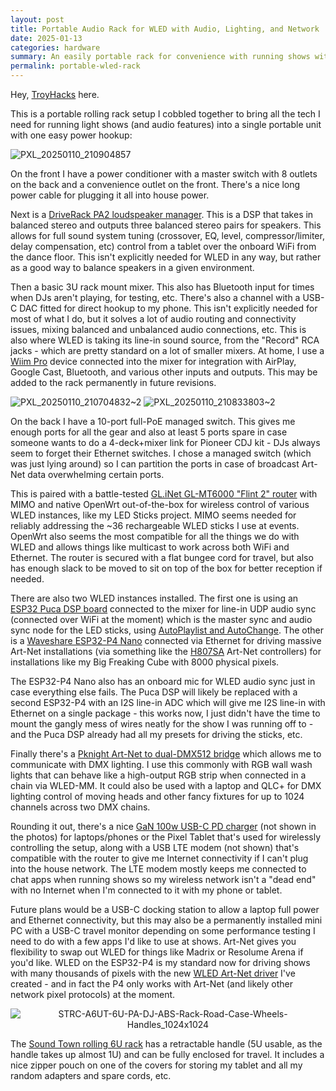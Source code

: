 ```yaml
---
layout: post
title: Portable Audio Rack for WLED with Audio, Lighting, and Network
date: 2025-01-13
categories: hardware
summary: An easily portable rack for convenience with running shows with WLED
permalink: portable-wled-rack
---
```


<style>
    p img {
        text-align: center;
        padding: 0;
    }
</style>

Hey, [TroyHacks](https://github.com/troyhacks/WLED/) here. 

This is a portable rolling rack setup I cobbled together to bring all the tech I need for running light shows (and audio features) into a single portable unit with one easy power hookup:

![PXL_20250110_210904857](https://github.com/user-attachments/assets/b8c1e329-1262-4857-a46b-4dc20e6cb142)

On the front I have a power conditioner with a master switch with 8 outlets on the back and a convenience outlet on the front. There's a nice long power cable for plugging it all into house power. 

Next is a [DriveRack PA2 loudspeaker manager](https://www.amazon.com/dbx-DriveRack-Management-Measurement-Microphone/dp/B00JE1SJ1I). This is a DSP that takes in balanced stereo and outputs three balanced stereo pairs for speakers. This allows for full sound system tuning (crossover, EQ, level, compressor/limiter, delay compensation, etc) control from a tablet over the onboard WiFi from the dance floor. This isn't explicitly needed for WLED in any way, but rather as a good way to balance speakers in a given environment. 

Then a basic 3U rack mount mixer. This also has Bluetooth input for times when DJs aren't playing, for testing, etc. There's also a channel with a USB-C DAC fitted for direct hookup to my phone. This isn't explicitly needed for most of what I do, but it solves a lot of audio routing and connectivity issues, mixing balanced and unbalanced audio connections, etc. This is also where WLED is taking its line-in sound source, from the "Record" RCA jacks - which are pretty standard on a lot of smaller mixers. At home, I use a [Wiim Pro](https://www.amazon.com/dp/B0BJDY6D1W) device connected into the mixer for integration with AirPlay, Google Cast, Bluetooth, and various other inputs and outputs. This may be added to the rack permanently in future revisions. 

![PXL_20250110_210704832~2](https://github.com/user-attachments/assets/d3deb66d-5666-43a7-a565-36f23d4fbac1)
![PXL_20250110_210833803~2](https://github.com/user-attachments/assets/590b32ca-ead3-424a-8af4-72665de924cd)

On the back I have a 10-port full-PoE managed switch. This gives me enough ports for all the gear and also at least 5 ports spare in case someone wants to do a 4-deck+mixer link for Pioneer CDJ kit - DJs always seem to forget their Ethernet switches. I chose a managed switch (which was just lying around) so I can partition the ports in case of broadcast Art-Net data overwhelming certain ports. 

This is paired with a battle-tested [GL.iNet GL-MT6000 "Flint 2" router](https://www.amazon.com/GL-MT6000-Multi-Gig-Ethernet-Connectivity-WireGuard/dp/B0CP7S3117) with MIMO and native OpenWrt out-of-the-box for wireless control of various WLED instances, like my LED Sticks project. MIMO seems needed for reliably addressing the ~36 rechargeable WLED sticks I use at events. OpenWrt also seems the most compatible for all the things we do with WLED and allows things like multicast to work across both WiFi and Ethernet. The router is secured with a flat bungee cord for travel, but also has enough slack to be moved to sit on top of the box for better reception if needed. 

There are also two WLED instances installed. The first one is using an [ESP32 Puca DSP board](https://www.ohmic.net/puca-dsp) connected to the mixer for line-in UDP audio sync (connected over WiFi at the moment) which is the master sync and audio sync node for the LED sticks, using [AutoPlaylist and AutoChange](https://mm.kno.wled.ge/usermods/AutoPlaylist/). The other is a [Waveshare ESP32-P4 Nano](https://www.amazon.com/Waveshare-ESP32-P4-NANO-Development-ESP32-P4-RISC-V/dp/B0DKT3KSL8) connected via Ethernet for driving massive Art-Net installations (via something like the [H807SA](https://www.amazon.com/TOPXCDZ-H807SA-H807SB-Controller-WS2812b/dp/B0CM96TTJG) Art-Net controllers) for installations like my Big Freaking Cube with 8000 physical pixels. 

The ESP32-P4 Nano also has an onboard mic for WLED audio sync just in case everything else fails. The Puca DSP will likely be replaced with a second ESP32-P4 with an I2S line-in ADC which will give me I2S line-in with Ethernet on a single package - this works now, I just didn't have the time to mount the gangly mess of wires neatly for the show I was running off to - and the Puca DSP already had all my presets for driving the sticks, etc.

Finally there's a [Pknight Art-Net to dual-DMX512 bridge](https://www.amazon.com/Pknight-Ethernet-Controller-Interface%EF%BC%8C4-Mountable/dp/B0BJKWWG84) which allows me to communicate with DMX lighting. I use this commonly with RGB wall wash lights that can behave like a high-output RGB strip when connected in a chain via WLED-MM. It could also be used with a laptop and QLC+ for DMX lighting control of moving heads and other fancy fixtures for up to 1024 channels across two DMX chains. 

Rounding it out, there's a nice [GaN 100w USB-C PD charger](https://www.amazon.com/UGREEN-100W-USB-Multiport-Charger/dp/B091Z6JNX4) (not shown in the photos) for laptops/phones or the Pixel Tablet that's used for wirelessly controlling the setup, along with a USB LTE modem (not shown) that's compatible with the router to give me Internet connectivity if I can't plug into the house network. The LTE modem mostly keeps me connected to chat apps when running shows so my wireless network isn't a "dead end" with no Internet when I'm connected to it with my phone or tablet.

Future plans would be a USB-C docking station to allow a laptop full power and Ethernet connectivity, but this may also be a permanently installed mini PC with a USB-C travel monitor depending on some performance testing I need to do with a few apps I'd like to use at shows. Art-Net gives you flexibility to swap out WLED for things like Madrix or Resolume Arena if you'd like. WLED on the ESP32-P4 is my standard now for driving shows with many thousands of pixels with the new [WLED Art-Net driver](https://github.com/MoonModules/WLED/pull/179) I've created - and in fact the P4 only works with Art-Net (and likely other network pixel protocols) at the moment. 

![STRC-A6UT-6U-PA-DJ-ABS-Rack-Road-Case-Wheels-Handles_1024x1024](https://github.com/user-attachments/assets/7c722e31-e0e1-44bf-a3c4-7908473128d1)

The [Sound Town rolling 6U rack](https://www.amazon.com/Sound-Town-Lightweight-Construction-Retractable/dp/B07XQ2KH1V) has a retractable handle (5U usable, as the handle takes up almost 1U) and can be fully enclosed for travel. It includes a nice zipper pouch on one of the covers for storing my tablet and all my random adapters and spare cords, etc.

